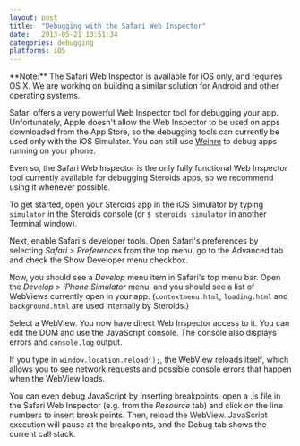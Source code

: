 ```yaml
---
layout: post
title:  "Debugging with the Safari Web Inspector"
date:   2013-05-21 13:51:34
categories: debugging
platforms: iOS
---
```


<div class="alert" markdown="1">
**Note:** The Safari Web Inspector is available for iOS only, and requires OS X. We are working on building a similar solution for Android and other operating systems.
</div>

Safari offers a very powerful Web Inspector tool for debugging your app. Unfortunately, Apple doesn't allow the Web Inspector to be used on apps downloaded from the App Store, so the debugging tools can currently be used only with the iOS Simulator. You can still use [Weinre][weinre] to debug apps running on your phone.

Even so, the Safari Web Inspector is the only fully functional Web Inspector tool currently available for debugging Steroids apps, so we recommend using it whenever possible.

To get started, open your Steroids app in the iOS Simulator by typing `simulator` in the Steroids console (or `$ steroids simulator` in another Terminal window).

Next, enable Safari's developer tools. Open Safari's preferences by selecting *Safari* > *Preferences* from the top menu, go to the Advanced tab and check the Show Developer menu checkbox.

Now, you should see a *Develop* menu item in Safari's top menu bar. Open the *Develop* > *iPhone Simulator* menu, and you should see a list of WebViews currently open in your app. (`contextmenu.html`, `loading.html` and `background.html` are used internally by Steroids.)

Select a WebView. You now have direct Web Inspector access to it. You can edit the DOM and use the JavaScript console. The console also displays errors and `console.log` output. 

If you type in `window.location.reload();`, the WebView reloads itself, which allows you to see network requests and possible console errors that happen when the WebView loads.

You can even debug JavaScript by inserting breakpoints: open a .js file in the Safari Web Inspector (e.g. from the *Resource* tab) and click on the line numbers to insert break points. Then, reload the WebView. JavaScript execution will pause at the breakpoints, and the Debug tab shows the current call stack.

[weinre]: /steroids/guides/debugging/weinre